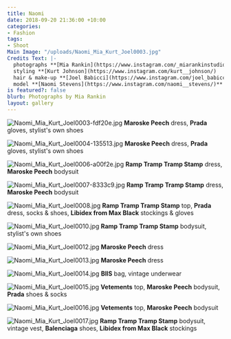 ```yaml
---
title: Naomi
date: 2018-09-20 21:36:00 +10:00
categories:
- Fashion
tags:
- Shoot
Main Image: "/uploads/Naomi_Mia_Kurt_Joel0003.jpg"
Credits Text: |-
  photographs **[Mia Rankin](https://www.instagram.com/_miarankinstudio/)**
  styling **[Kurt Johnson](https://www.instagram.com/kurt__johnson/)
  hair & make-up **[Joel Babicci](https://www.instagram.com/joel_babicci/)** at **[Company 1](https://www.instagram.com/company1agency/)**
  model **[Naomi Stevens](https://www.instagram.com/naomi__stevens/)** at **[Kult](https://www.instagram.com/kultaustralia/)**
is featured?: false
blurb: Photographs by Mia Rankin
layout: gallery
---
```


![Naomi_Mia_Kurt_Joel0003-fdf20e.jpg](/uploads/Naomi_Mia_Kurt_Joel0003-fdf20e.jpg)
**Maroske Peech** dress, **Prada** gloves, stylist's own shoes

![Naomi_Mia_Kurt_Joel0004-135513.jpg](/uploads/Naomi_Mia_Kurt_Joel0004-135513.jpg)
**Maroske Peech** dress, **Prada** gloves, stylist's own shoes

![Naomi_Mia_Kurt_Joel0006-a00f2e.jpg](/uploads/Naomi_Mia_Kurt_Joel0006-a00f2e.jpg)
**Ramp Tramp Tramp Stamp** dress, **Maroske Peech** bodysuit

![Naomi_Mia_Kurt_Joel0007-8333c9.jpg](/uploads/Naomi_Mia_Kurt_Joel0007-8333c9.jpg)
**Ramp Tramp Tramp Stamp** dress, **Maroske Peech** bodysuit

![Naomi_Mia_Kurt_Joel0008.jpg](/uploads/Naomi_Mia_Kurt_Joel0008.jpg)
**Ramp Tramp Tramp Stamp** top, **Prada** dress, socks & shoes, **Libidex from Max Black** stockings & gloves

![Naomi_Mia_Kurt_Joel0010.jpg](/uploads/Naomi_Mia_Kurt_Joel0010.jpg)
**Ramp Tramp Tramp Stamp** bodysuit, stylist's own shoes

![Naomi_Mia_Kurt_Joel0012.jpg](/uploads/Naomi_Mia_Kurt_Joel0012.jpg)
**Maroske Peech** dress

![Naomi_Mia_Kurt_Joel0013.jpg](/uploads/Naomi_Mia_Kurt_Joel0013.jpg)
**Maroske Peech** dress

![Naomi_Mia_Kurt_Joel0014.jpg](/uploads/Naomi_Mia_Kurt_Joel0014.jpg)
**BIIS** bag, vintage underwear

![Naomi_Mia_Kurt_Joel0015.jpg](/uploads/Naomi_Mia_Kurt_Joel0015.jpg)
**Vetements** top, **Maroske Peech** bodysuit, **Prada** shoes & socks

![Naomi_Mia_Kurt_Joel0016.jpg](/uploads/Naomi_Mia_Kurt_Joel0016.jpg)
**Vetements** top, **Maroske Peech** bodysuit

![Naomi_Mia_Kurt_Joel0017.jpg](/uploads/Naomi_Mia_Kurt_Joel0017.jpg)
**Ramp Tramp Tramp Stamp** bodysuit, vintage vest, **Balenciaga** shoes, **Libidex from Max Black** stockings